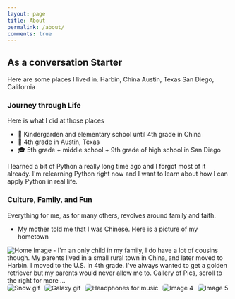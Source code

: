 ```yaml
---
layout: page
title: About
permalink: /about/
comments: true
---
```


## As a conversation Starter


<comment>
Here are some places I lived in.
Harbin, China
Austin, Texas
San Diego, California
</comment>


<style>
   /* Style looks pretty compact,
      - grid-container and grid-item are referenced the code
   */
   .grid-container {
       display: grid;
       grid-template-columns: repeat(auto-fill, minmax(150px, 1fr)); /* Dynamic columns */
       gap: 10px;
   }
   .grid-item {
       text-align: center;
   }
   .grid-item img {
       width: 100%;
       height: 100px; /* Fixed height for uniformity */
       object-fit: contain; /* Ensure the image fits within the fixed height */
   }
   .grid-item p {
       margin: 5px 0; /* Add some margin for spacing */
   }


   .image-gallery {
       display: flex;
       flex-wrap: nowrap;
       overflow-x: auto;
       gap: 10px;
       }


   .image-gallery img {
       max-height: 150px;
       object-fit: cover;
       border-radius: 5px;
   }
</style>


<!-- This grid_container class is used by CSS styling and the id is used by JavaScript connection -->
<div class="grid-container" id="grid_container">
   <!-- content will be added here by JavaScript -->
</div>


<script>
   // 1. Make a connection to the HTML container defined in the HTML div
   var container = document.getElementById("grid_container"); // This container connects to the HTML div


   // 2. Define a JavaScript object for our http source and our data rows for the Living in the World grid


   // 3a. Consider how to update style count for size of container
   // The grid-template-columns has been defined as dynamic with auto-fill and minmax


   // 3b. Build grid items inside of our container for each row of data
   for (const location of living_in_the_world) {
       // Create a "div" with "class grid-item" for each row
       var gridItem = document.createElement("div");
       gridItem.className = "grid-item";  // This class name connects the gridItem to the CSS style elements
       // Add "img" HTML tag for the flag
       var img = document.createElement("img");
       img.src = http_source + location.flag; // concatenate the source and flag
       img.alt = location.flag + " Flag"; // add alt text for accessibility


       // Add "p" HTML tag for the description
       var description = document.createElement("p");
       description.textContent = location.description; // extract the description


       // Add "p" HTML tag for the greeting
       var greeting = document.createElement("p");
       greeting.textContent = location.greeting;  // extract the greeting


       // Append img and p HTML tags to the grid item DIV
       gridItem.appendChild(img);
       gridItem.appendChild(description);
       gridItem.appendChild(greeting);


       // Append the grid item DIV to the container DIV
       container.appendChild(gridItem);
   }
</script>


### Journey through Life


Here is what I did at those places


- 🏫 Kindergarden and elementary school until 4th grade in China
- 🏫 4th grade in Austin, Texas
- 🎓 5th grade + middle school + 9th grade of high school in San Diego


I learned a bit of Python a really long time ago and I forgot most of it already. I'm relearning Python right now and I want to learn about how I can apply Python in real life.


### Culture, Family, and Fun


Everything for me, as for many others, revolves around family and faith.


- My mother told me that I was Chinese.
Here is a picture of my hometown
<img src= "https://www.globaltimes.cn/Portals/0/attachment/2025/2025-02-06/aad5cbd6-92c1-4958-8a55-6f45b07cf2bf.jpeg" alt="Home Image">
- I'm an only child in my family, I do have a lot of cousins though. My parents lived in a small rural town in China, and later moved to Harbin. I moved to the U.S. in 4th grade. I've always wanted to get a golden retriever but my parents would never allow me to.


<comment>
Gallery of Pics, scroll to the right for more ...
</comment>
<div class="image-gallery">
 <img src="https://media1.giphy.com/media/v1.Y2lkPTc5MGI3NjExaDA4N3p5NmZiYzJqZGxlcTI1b2MwaDljYXJpaXcxMjhnMXV5YjI1cCZlcD12MV9pbnRlcm5hbF9naWZfYnlfaWQmY3Q9Zw/BDucPOizdZ5AI/giphy.gif" alt="Snow gif">
 <img src="https://media0.giphy.com/media/v1.Y2lkPTc5MGI3NjExNDVzc3FubzlobjVieXE2YnBnbzE5Nmp6cmx4eGFuNXg0OWg5aGR3cyZlcD12MV9pbnRlcm5hbF9naWZfYnlfaWQmY3Q9Zw/iicDrNGWxHmDrIni6j/giphy.gif" alt="Galaxy gif">
 <img src="https://media4.giphy.com/media/v1.Y2lkPTc5MGI3NjExZThjbHBnMDI5dHIzemsxcjQ3OXU5bWU1enZoMHRlbXQ1OXU5c3c2ayZlcD12MV9pbnRlcm5hbF9naWZfYnlfaWQmY3Q9Zw/gQJyPqc6E4xoc/giphy.gif" alt="Headphones for music">
 <img src="https://media4.giphy.com/media/v1.Y2lkPTc5MGI3NjExZTl6Ynhja2xmeXdjNzBnOGU2dWZjNmtmdzRmc2x2ZW5pNHF0cG9jaiZlcD12MV9pbnRlcm5hbF9naWZfYnlfaWQmY3Q9Zw/myWd3Omj7KToQ/giphy.gif" alt="Image 4">
 <img src="https://ychef.files.bbci.co.uk/1280x720/p04nm71d.jpg" alt="Image 5">
</div>




<script>


 living_in_the_world.forEach(location => {
   const gridItem = document.createElement("div");
   gridItem.className = "grid-item";


   const img = document.createElement("img");
   img.src = http_source + location.flag;
   img.alt = location.flag + " Flag";


   const greeting = document.createElement("p");
   greeting.textContent = location.greeting;


   const description = document.createElement("p");
   description.textContent = location.description;


   gridItem.appendChild(img);
   gridItem.appendChild(greeting);
   gridItem.appendChild(description);


   container.appendChild(gridItem);
 });


 container.addEventListener('click', function(e) {
   if (e.target.tagName === 'IMG') {
     alert(`You clicked the flag of ${e.target.alt.replace(' Flag', '')}! 🌟 Hope you're having a great day!`);
   }
 });




 // Snow effect code


<!-- Snow effect -->
<div id="snow"></div>


<style>
 body {
   margin: 0;
   padding: 0;
   background: #0b1d3a; /* nice dark sky */
   overflow: hidden;
   color: white;
   font-family: Arial, sans-serif;
 }
 #snow {
   position: fixed;
   top: 0; left: 0;
   width: 100%; height: 100%;
   pointer-events: none;
   z-index: 9999;
 }
 .snowflake {
   position: absolute;
   color: white;
   font-size: 1em;
   animation: fall linear infinite;
 }
 @keyframes fall {
   0% { transform: translateY(-10px); opacity: 1; }
   100% { transform: translateY(100vh); opacity: 0; }
 }
</style>


<script>
 function createSnowflake() {
   const snowflake = document.createElement("div");
   snowflake.classList.add("snowflake");
   snowflake.textContent = "❄";
   snowflake.style.left = Math.random() * window.innerWidth + "px";
   snowflake.style.animationDuration = (Math.random() * 3 + 2) + "s";
   snowflake.style.fontSize = (Math.random() * 10 + 10) + "px";
   document.getElementById("snow").appendChild(snowflake);


   setTimeout(() => { snowflake.remove(); }, 5000);
 }
 setInterval(createSnowflake, 200);
















